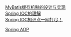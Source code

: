 <a href="https://blog.csdn.net/luanlouis/article/details/41390801">MyBatis缓存机制的设计与实现</a></br>
<a href="https://www.cnblogs.com/xdp-gacl/p/4249939.html">Spring IOC的理解</a></br>
<a href="https://mp.weixin.qq.com/s?__biz=MzI4Njg5MDA5NA==&mid=2247484247&idx=1&sn=e228e29e344559e469ac3ecfa9715217&chksm=ebd74256dca0cb40059f3f627fc9450f916c1e1b39ba741842d91774f5bb7f518063e5acf5a0#rd">Spring IOC知识点一网打尽！</a></br>

<a href="https://juejin.im/post/5b06bf2df265da0de2574ee1">Spring AOP</a></br>
